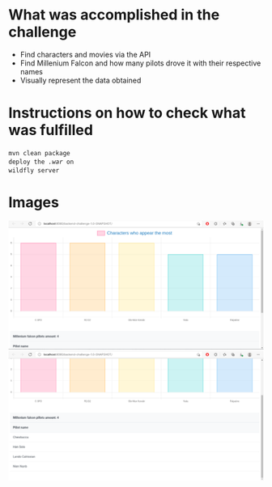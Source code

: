 # What was accomplished in the challenge
<ul>
<li>Find characters and movies via the API</li>
<li>Find Millenium Falcon and how many pilots drove it with their respective names</li>
<li>Visually represent the data obtained</li>
</ul>

# Instructions on how to check what was fulfilled

<code>mvn clean package</code><br />
<code>deploy the <i>.war</i> on wildfly server</code>

# Images

![Image01](images/01.png)
![Image02](images/02.png)
